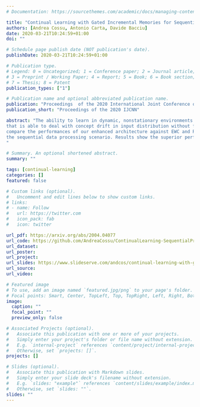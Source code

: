 ```yaml
---
# Documentation: https://sourcethemes.com/academic/docs/managing-content/

title: "Continual Learning with Gated Incremental Memories for Sequential Data Processing"
authors: [Andrea Cossu, Antonio Carta, Davide Bacciu]
date: 2020-03-21T10:24:59+01:00
doi: ""

# Schedule page publish date (NOT publication's date).
publishDate: 2020-03-21T10:24:59+01:00

# Publication type.
# Legend: 0 = Uncategorized; 1 = Conference paper; 2 = Journal article;
# 3 = Preprint / Working Paper; 4 = Report; 5 = Book; 6 = Book section;
# 7 = Thesis; 8 = Patent
publication_types: ["1"]

# Publication name and optional abbreviated publication name.
publication: "Proceedings  of the 2020 International Joint Conference on Neural Networks."
publication_short: "Proceedings of the 2020 IJCNN"

abstract: "The ability to learn in dynamic, nonstationary environments without forgetting previous knowledge, also known as Continual Learning (CL), is a key enabler for scalable and trustworthy deployments of adaptive solutions. While the importance of continual learning is largely acknowledged in machine vision and reinforcement learning problems, this is mostly under-documented for sequence processing tasks. This work proposes a Recurrent Neural Network (RNN) model for CL
that is able to deal with concept drift in input distribution without forgetting previously acquired knowledge. We also implement and test a popular CL approach, Elastic Weight Consolidation (EWC), on top of two different types of RNNs. Finally, we
compare the performances of our enhanced architecture against EWC and RNNs on a set of standard CL benchmarks, adapted to
the sequential data processing scenario. Results show the superior performance of our architecture and highlight the need for special solutions designed to address CL in RNNs.
"

# Summary. An optional shortened abstract.
summary: ""

tags: [continual-learning]
categories: []
featured: false

# Custom links (optional).
#   Uncomment and edit lines below to show custom links.
# links:
# - name: Follow
#   url: https://twitter.com
#   icon_pack: fab
#   icon: twitter

url_pdf: https://arxiv.org/abs/2004.04077
url_code: https://github.com/AndreaCossu/ContinualLearning-SequentialProcessing
url_dataset:
url_poster:
url_project:
url_slides: https://www.slideserve.com/andcos/continual-learning-with-gated-incremental-memories-for-sequential-data-processing-powerpoint-ppt-presentation
url_source:
url_video:

# Featured image
# To use, add an image named `featured.jpg/png` to your page's folder. 
# Focal points: Smart, Center, TopLeft, Top, TopRight, Left, Right, BottomLeft, Bottom, BottomRight.
image:
  caption: ""
  focal_point: ""
  preview_only: false

# Associated Projects (optional).
#   Associate this publication with one or more of your projects.
#   Simply enter your project's folder or file name without extension.
#   E.g. `internal-project` references `content/project/internal-project/index.md`.
#   Otherwise, set `projects: []`.
projects: []

# Slides (optional).
#   Associate this publication with Markdown slides.
#   Simply enter your slide deck's filename without extension.
#   E.g. `slides: "example"` references `content/slides/example/index.md`.
#   Otherwise, set `slides: ""`.
slides: ""
---
```

